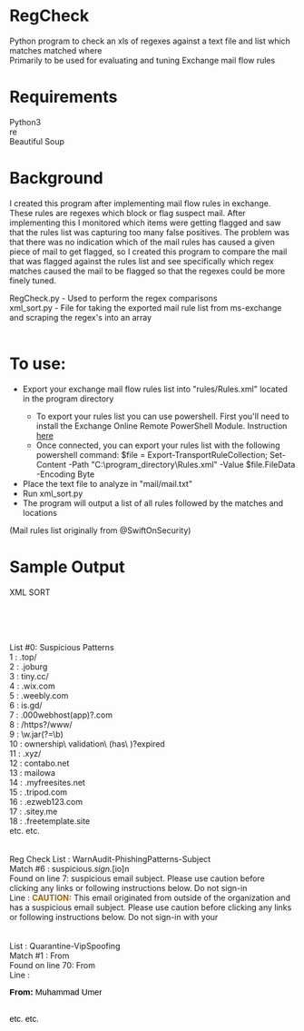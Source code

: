# RegCheck
Python program to check an xls of regexes against a text file and list which matches matched where<br>
Primarily to be used for evaluating and tuning Exchange mail flow rules<br>

# Requirements
Python3<br>
re<br>
Beautiful Soup<br>

# Background
I created this program after implementing mail flow rules in exchange. These rules are regexes which block or flag suspect mail. After implementing this I monitored which items were getting flagged and saw that the rules list was capturing too many false positives. The problem was that there was no indication which of the mail rules has caused a given piece of mail to get flagged, so I created this program to compare the mail that was flagged against the rules list and see specifically which regex matches caused the mail to be flagged so that the regexes could be more finely tuned.

RegCheck.py - Used to perform the regex comparisons<br>
xml_sort.py - File for taking the exported mail rule list from ms-exchange and scraping the regex's into an array<br>
<br>
# To use:
<ul>
  <li>Export your exchange mail flow rules list into "rules/Rules.xml" located in the program directory</li>
    <ul>
      <li>To export your rules list you can use powershell. First you'll need to install the Exchange Online Remote PowerShell Module. Instruction <a href="https://docs.microsoft.com/en-us/powershell/exchange/exchange-online/connect-to-exchange-online-powershell/mfa-connect-to-exchange-online-powershell?view=exchange-ps">here</a></li>
      <li>Once connected, you can export your rules list with the following powershell command: $file = Export-TransportRuleCollection; Set-Content -Path "C:\program_directory\Rules.xml" -Value $file.FileData -Encoding Byte</li></ul>
  <li>Place the text file to analyze in "mail/mail.txt"</li>
  <li>Run xml_sort.py</li>
  <li>The program will output a list of all rules followed by the matches and locations</li></ul>

(Mail rules list originally from @SwiftOnSecurity)
# Sample Output 

XML SORT

######
<br><br>

List #0: Suspicious Patterns<br>
1  : \.top/<br>
2  : \.joburg<br>
3  : tiny\.cc/<br>
4  : \.wix\.com<br>
5  : \.weebly\.com<br>
6  : is\.gd/<br>
7  : \.000webhost(app)?\.com<br>
8  : /https?/www/<br>
9  : \w\.jar(?=\b)<br>
10  : ownership\ validation\ (has\ )?expired<br>
11  : \.xyz/<br>
12  : contabo\.net<br>
13  : mailowa<br>
14  : \.myfreesites\.net<br>
15  : \.tripod\.com<br>
16  : \.ezweb123\.com<br>
17  : \.sitey\.me<br>
18  : \.freetemplate\.site<br>
etc. etc.<br>
######

Reg Check
List : WarnAudit-PhishingPatterns-Subject<br>
Match #6 : suspicious.*sign.*[io]n<br>
Found on line 7: suspicious email subject. Please use caution before clicking any links or following instructions below. Do not sign-in<br>
Line :  <span style="color:#9C6500; font-weight:bold;">CAUTION:</span> This email originated from outside of the organization and has a suspicious email subject. Please use caution before clicking any links or following instructions below. Do not sign-in with your<br>
 <br>
<br>
List : Quarantine-VipSpoofing<br>
Match #1 : From<br>
Found on line 70: From<br>
Line :  <div id="divRplyFwdMsg" dir="ltr"><font face="Calibri, sans-serif" style="font-size:11pt" color="#000000"><b>From:</b> Muhammad Umer<br><br>
 
etc. etc.
